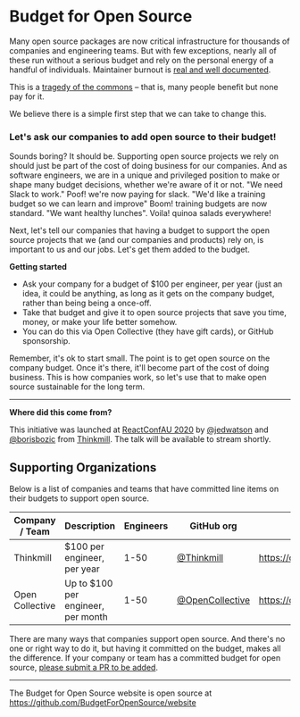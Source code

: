 # Budget for Open Source

Many open source packages are now critical infrastructure for thousands of companies and engineering teams. But with few exceptions, nearly all of these run without a serious budget and rely on the personal energy of a handful of individuals. Maintainer burnout is [real and well documented](https://www.google.com/search?q=open+source+burnout).

This is a [tragedy of the commons](https://en.wikipedia.org/wiki/Tragedy_of_the_commons) – that is, many people benefit but none pay for it.

We believe there is a simple first step that we can take to change this.

### Let's ask our companies to add open source to their budget!

Sounds boring? It should be. Supporting open source projects we rely on should just be part of the cost of doing business for our companies. And as software engineers, we are in a unique and privileged position to make or shape many budget decisions, whether we're aware of it or not. "We need Slack to work." Poof! we're now paying for slack. "We'd like a training budget so we can learn and improve" Boom! training budgets are now standard. "We want healthy lunches". Voila! quinoa salads everywhere!

Next, let's tell our companies that having a budget to support the open source projects that we (and our companies and products) rely on, is important to us and our jobs. Let's get them added to the budget.

**Getting started**

* Ask your company for a budget of $100 per engineer, per year (just an idea, it could be anything, as long as it gets on the company budget, rather than being being a once-off.
* Take that budget and give it to open source projects that save you time, money, or make your life better somehow.
* You can do this via Open Collective (they have gift cards), or GitHub sponsorship.

Remember, it's ok to start small. The point is to get open source on the company budget. Once it's there, it'll become part of the cost of doing business. This is how companies work, so let's use that to make open source sustainable for the long term.

---

**Where did this come from?**

This initiative was launched at [ReactConfAU 2020](https://reactconfau.com/) by [@jedwatson](https://twitter.com/jedwatson) and [@borisbozic](https://twitter.com/borisbozic) from [Thinkmill](https://twitter.com/thethinkmill). The talk will be available to stream shortly.


## Supporting Organizations

Below is a list of companies and teams that have committed line items on their budgets to support open source.

| Company / Team | Description                 | Engineers | GitHub org                                 | OpenCollective                       |
|----------------|-----------------------------|-----------|--------------------------------------------|--------------------------------------|
| Thinkmill       | $100 per engineer, per year | 1-50      | [@Thinkmill](https://github.com/Thinkmill) | https://opencollective.com/thinkmill |
| Open Collective | Up to $100 per engineer, per month | 1-50      | [@OpenCollective](https://github.com/opencollective) | https://opencollective.com/opencollectiveinc |

There are many ways that companies support open source. And there's no one or right way to do it, but having it committed on the budget, makes all the difference. If your company or team has a committed budget for open source, [please submit a PR to be added](https://github.com/BudgetForOpenSource/website/edit/master/README.md).

---

The Budget for Open Source website is open source at https://github.com/BudgetForOpenSource/website
